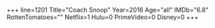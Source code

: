 +++
line=1201
Title="Coach Snoop"
Year=2016
Age="all"
IMDb="6.8"
RottenTomatoes=""
Netflix=1
Hulu=0
PrimeVideo=0
Disney=0
+++

